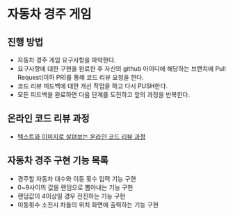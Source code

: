 # 자동차 경주 게임
## 진행 방법
* 자동차 경주 게임 요구사항을 파악한다.
* 요구사항에 대한 구현을 완료한 후 자신의 github 아이디에 해당하는 브랜치에 Pull Request(이하 PR)를 통해 코드 리뷰 요청을 한다.
* 코드 리뷰 피드백에 대한 개선 작업을 하고 다시 PUSH한다.
* 모든 피드백을 완료하면 다음 단계를 도전하고 앞의 과정을 반복한다.

## 온라인 코드 리뷰 과정
* [텍스트와 이미지로 살펴보는 온라인 코드 리뷰 과정](https://github.com/next-step/nextstep-docs/tree/master/codereview)

## 자동차 경주 구현 기능 목록
* 경주할 자동차 대수와 이동 횟수 입력 기능 구현
* 0~9사이의 값을 랜덤으로 뽑아내는 기능 구현
* 랜덤값이 4이상일 경우 전진하는 기능 구현
* 이동횟수 소진시 차들의 위치 화면에 출력하는 기능 구현
